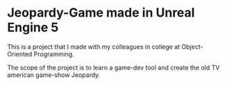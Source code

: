 # Jeopardy-Game made in Unreal Engine 5

This is a project that I made with my colleagues in college at Object-Oriented Programming.

The scope of the project is to learn a game-dev tool and create the old TV american game-show Jeopardy.
